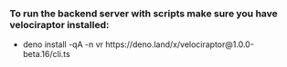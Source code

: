 <h3>To run the backend server with scripts make sure you have velociraptor installed:</h3>

<ul>
<li>deno install -qA -n vr https://deno.land/x/velociraptor@1.0.0-beta.16/cli.ts</li>
</ul>
